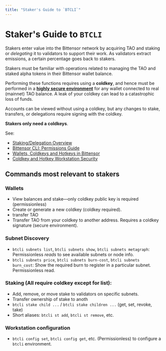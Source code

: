 ```yaml
---
title: "Staker's Guide to `BTCLI`"
---
```


# Staker's Guide to `BTCLI`

Stakers enter value into the Bittensor network by acquiring TAO and staking or *delegating* it to validators to support their work. As validators extract emissions, a certain percentage goes back to stakers.


Stakers must be familiar with operations related to managing the TAO and staked alpha tokens in their Bittensor wallet balance.

Performing these functions requires using a **coldkey**, and hence must be performed in a [**highly secure environment**](../getting-started/coldkey-hotkey-security) for any wallet connected to real (mainnet) TAO balance. A leak of your coldkey can lead to a catastrophic loss of funds.

Accounts can be viewed without using a coldkey, but any changes to stake, transfers, or delegations require signing with the coldkey.

**Stakers only need a coldkeys**.

See:
- [Staking/Delegation Overview](./delegation.md)
- [Bittensor CLI: Permissions Guide](../btcli-permissions)
- [Wallets, Coldkeys and Hotkeys in Bittensor](../getting-started/wallets)
- [Coldkey and Hotkey Workstation Security](../getting-started/coldkey-hotkey-security)

## Commands most relevant to stakers
### Wallets
  - View balances and stake&mdash;only coldkey public key is required (permissionless)
  - Create or generate a new coldkey (coldkey required).
  - transfer TAO
  - Transfer TAO from your coldkey to another address. Requires a coldkey signature (secure environment).
### Subnet Discovery
  - `btcli subnets list`, `btcli subnets show`, `btcli subnets metagraph`: Permissionless *reads* to see available subnets or node info. 
  - `btcli subnets price`, `btcli subnets burn-cost`, `btcli subnets burn_cost`: Show the required burn to register in a particular subnet. Permissionless read.
### Staking (All require **coldkey** except for list):
  - Add, remove, or move stake to validators on specific subnets.
  - Transfer ownership of stake to anoth
  - `btcli stake child ...` / `btcli stake children ...` (get, set, revoke, take)
  - Short aliases: `btcli st add`, `btcli st remove`, etc.

### Workstation configuration
  - `btcli config set`, `btcli config get`, etc. (Permissionless) to configure a `btcli` environment.
